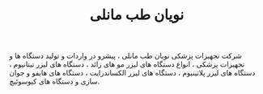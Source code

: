 ﻿---
layout: post
title: نویان طب مانلی
name_en: noyanlaser
company_slug: noyanlaser
logo: 
cover: 
company_count:
founded:
location: ""
total_review: 
total_interview: 
salary_avg: 
salary_min: 
salary_max: 
rate: 
view_count: 
industry: خدمات درمانی، پزشکی و سلامت
city: تهران, تهران
size_en: S
size: 2-10 نفر
site: http://www.noyanlaser.com
---

شرکت تجهیزات پزشکی نویان طب مانلی ، پیشرو در واردات و تولید دستگاه ها و تجهیزات پزشکی ، انواع دستگاه های لیزر مو های زائد ، دستگاه های لیزر تیتانیوم ، دستگاه های لیزر پلاتینیوم ، دستگاه های لیزر الکساندرایت ، دستگاه های هایفو و جوان سازی و دستگاه های کیوسوئیچ.